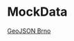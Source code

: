 # MockData

[GeoJSON Brno](https://raw.githubusercontent.com/LordNene/MockData/master/GEOJSON_BRNO.json)
